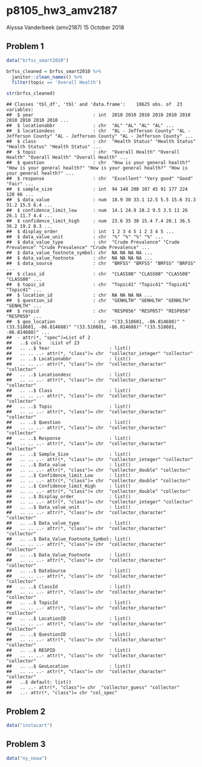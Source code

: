p8105\_hw3\_amv2187
================
Alyssa Vanderbeek (amv2187)
15 October 2018

Problem 1
---------

``` r
data("brfss_smart2010") 

brfss_cleaned = brfss_smart2010 %>%
  janitor::clean_names() %>%
  filter(topic == 'Overall Health') 

str(brfss_cleaned)
```

    ## Classes 'tbl_df', 'tbl' and 'data.frame':    10625 obs. of  23 variables:
    ##  $ year                      : int  2010 2010 2010 2010 2010 2010 2010 2010 2010 2010 ...
    ##  $ locationabbr              : chr  "AL" "AL" "AL" "AL" ...
    ##  $ locationdesc              : chr  "AL - Jefferson County" "AL - Jefferson County" "AL - Jefferson County" "AL - Jefferson County" ...
    ##  $ class                     : chr  "Health Status" "Health Status" "Health Status" "Health Status" ...
    ##  $ topic                     : chr  "Overall Health" "Overall Health" "Overall Health" "Overall Health" ...
    ##  $ question                  : chr  "How is your general health?" "How is your general health?" "How is your general health?" "How is your general health?" ...
    ##  $ response                  : chr  "Excellent" "Very good" "Good" "Fair" ...
    ##  $ sample_size               : int  94 148 208 107 45 91 177 224 120 66 ...
    ##  $ data_value                : num  18.9 30 33.1 12.5 5.5 15.6 31.3 31.2 15.5 6.4 ...
    ##  $ confidence_limit_low      : num  14.1 24.9 28.2 9.5 3.5 11 26 26.1 11.7 4.4 ...
    ##  $ confidence_limit_high     : num  23.6 35 38 15.4 7.4 20.1 36.5 36.2 19.2 8.3 ...
    ##  $ display_order             : int  1 2 3 4 5 1 2 3 4 5 ...
    ##  $ data_value_unit           : chr  "%" "%" "%" "%" ...
    ##  $ data_value_type           : chr  "Crude Prevalence" "Crude Prevalence" "Crude Prevalence" "Crude Prevalence" ...
    ##  $ data_value_footnote_symbol: chr  NA NA NA NA ...
    ##  $ data_value_footnote       : chr  NA NA NA NA ...
    ##  $ data_source               : chr  "BRFSS" "BRFSS" "BRFSS" "BRFSS" ...
    ##  $ class_id                  : chr  "CLASS08" "CLASS08" "CLASS08" "CLASS08" ...
    ##  $ topic_id                  : chr  "Topic41" "Topic41" "Topic41" "Topic41" ...
    ##  $ location_id               : chr  NA NA NA NA ...
    ##  $ question_id               : chr  "GENHLTH" "GENHLTH" "GENHLTH" "GENHLTH" ...
    ##  $ respid                    : chr  "RESP056" "RESP057" "RESP058" "RESP059" ...
    ##  $ geo_location              : chr  "(33.518601, -86.814688)" "(33.518601, -86.814688)" "(33.518601, -86.814688)" "(33.518601, -86.814688)" ...
    ##  - attr(*, "spec")=List of 2
    ##   ..$ cols   :List of 23
    ##   .. ..$ Year                      : list()
    ##   .. .. ..- attr(*, "class")= chr  "collector_integer" "collector"
    ##   .. ..$ Locationabbr              : list()
    ##   .. .. ..- attr(*, "class")= chr  "collector_character" "collector"
    ##   .. ..$ Locationdesc              : list()
    ##   .. .. ..- attr(*, "class")= chr  "collector_character" "collector"
    ##   .. ..$ Class                     : list()
    ##   .. .. ..- attr(*, "class")= chr  "collector_character" "collector"
    ##   .. ..$ Topic                     : list()
    ##   .. .. ..- attr(*, "class")= chr  "collector_character" "collector"
    ##   .. ..$ Question                  : list()
    ##   .. .. ..- attr(*, "class")= chr  "collector_character" "collector"
    ##   .. ..$ Response                  : list()
    ##   .. .. ..- attr(*, "class")= chr  "collector_character" "collector"
    ##   .. ..$ Sample_Size               : list()
    ##   .. .. ..- attr(*, "class")= chr  "collector_integer" "collector"
    ##   .. ..$ Data_value                : list()
    ##   .. .. ..- attr(*, "class")= chr  "collector_double" "collector"
    ##   .. ..$ Confidence_limit_Low      : list()
    ##   .. .. ..- attr(*, "class")= chr  "collector_double" "collector"
    ##   .. ..$ Confidence_limit_High     : list()
    ##   .. .. ..- attr(*, "class")= chr  "collector_double" "collector"
    ##   .. ..$ Display_order             : list()
    ##   .. .. ..- attr(*, "class")= chr  "collector_integer" "collector"
    ##   .. ..$ Data_value_unit           : list()
    ##   .. .. ..- attr(*, "class")= chr  "collector_character" "collector"
    ##   .. ..$ Data_value_type           : list()
    ##   .. .. ..- attr(*, "class")= chr  "collector_character" "collector"
    ##   .. ..$ Data_Value_Footnote_Symbol: list()
    ##   .. .. ..- attr(*, "class")= chr  "collector_character" "collector"
    ##   .. ..$ Data_Value_Footnote       : list()
    ##   .. .. ..- attr(*, "class")= chr  "collector_character" "collector"
    ##   .. ..$ DataSource                : list()
    ##   .. .. ..- attr(*, "class")= chr  "collector_character" "collector"
    ##   .. ..$ ClassId                   : list()
    ##   .. .. ..- attr(*, "class")= chr  "collector_character" "collector"
    ##   .. ..$ TopicId                   : list()
    ##   .. .. ..- attr(*, "class")= chr  "collector_character" "collector"
    ##   .. ..$ LocationID                : list()
    ##   .. .. ..- attr(*, "class")= chr  "collector_character" "collector"
    ##   .. ..$ QuestionID                : list()
    ##   .. .. ..- attr(*, "class")= chr  "collector_character" "collector"
    ##   .. ..$ RESPID                    : list()
    ##   .. .. ..- attr(*, "class")= chr  "collector_character" "collector"
    ##   .. ..$ GeoLocation               : list()
    ##   .. .. ..- attr(*, "class")= chr  "collector_character" "collector"
    ##   ..$ default: list()
    ##   .. ..- attr(*, "class")= chr  "collector_guess" "collector"
    ##   ..- attr(*, "class")= chr "col_spec"

Problem 2
---------

``` r
data("instacart")
```

Problem 3
---------

``` r
data("ny_noaa")
```

